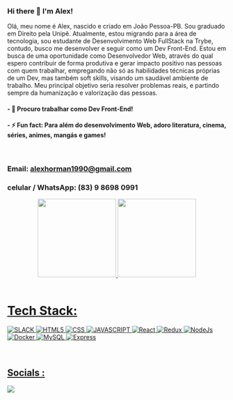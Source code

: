 ### Hi there 👋 I'm Alex!

Olá, meu nome é Alex, nascido e criado em João Pessoa-PB. Sou graduado em Direito pela Unipê. Atualmente, estou migrando para a área de tecnologia, sou estudante de Desenvolvimento Web FullStack na Trybe, contudo, busco me desenvolver e seguir como um Dev Front-End. Estou em busca de uma oportunidade como Desenvolvedor Web, através do qual espero contribuir de forma produtiva e gerar impacto positivo nas pessoas com quem trabalhar, empregando não só as habilidades técnicas próprias de um Dev, mas também soft skills, visando um saudável ambiente de trabalho. Meu principal objetivo seria resolver problemas reais, e partindo sempre da humanização e valorização das pessoas.


#### - 🔭 Procuro trabalhar como Dev Front-End!

#### - ⚡ Fun fact: Para além do desenvolvimento Web, adoro literatura, cinema, séries, animes, mangás e games!

<br>

### Email: alexhorman1990@gmail.com

### celular / WhatsApp: (83) 9 8698 0991


<div align="center">
  <a href="https://github.com/Alex-Horman-de-Medeiros-Correia">
  <img height="180em" src="https://github-readme-stats.vercel.app/api?username=Alex-Horman-de-Medeiros-Correia&show_icons=true&theme=dracula&include_all_commits=true&count_private=true"/>
  <img height="180em" src="https://github-readme-stats.vercel.app/api/top-langs/?username=Alex-Horman-de-Medeiros-Correia&layout=compact&langs_count=7&theme=dracula"/>
</div>

<br>

# Tech Stack:

![SLACK](https://img.shields.io/badge/Slack-4A154B?style=for-the-badge&logo=slack&logoColor=white)
![HTML5](https://img.shields.io/badge/HTML5-E34F26?style=for-the-badge&logo=html5&logoColor=white)
![CSS](https://img.shields.io/badge/CSS3-1572B6?style=for-the-badge&logo=css3&logoColor=white)
![JAVASCRIPT](https://img.shields.io/badge/JavaScript-323330?style=for-the-badge&logo=javascript&logoColor=F7DF1E)
![React](https://img.shields.io/badge/React-20232A?style=for-the-badge&logo=react&logoColor=61DAFB)
![Redux](https://img.shields.io/badge/Redux-593D88?style=for-the-badge&logo=redux&logoColor=white)
![NodeJs](https://img.shields.io/badge/Node.js-339933?style=for-the-badge&logo=nodedotjs&logoColor=white)
![Docker](https://img.shields.io/badge/Docker-2CA5E0?style=for-the-badge&logo=docker&logoColor=white)
![MySQL](https://img.shields.io/badge/MySQL-005C84?style=for-the-badge&logo=mysql&logoColor=white)
![Express](https://img.shields.io/badge/Express.js-000000?style=for-the-badge&logo=express&logoColor=white)

<br>

 ## Socials :
  
  <div>
  <a href="https://www.linkedin.com/in/alex-horman/"><img src="https://img.shields.io/badge/LinkedIn-%230077B5.svg?logo=linkedin&logoColor=white"/>
  </div>

